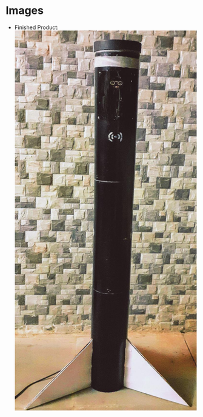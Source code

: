 # Images

* Finished Product:
![NonEmployeeComponentDiagram](https://github.com/somyagupta-2910/LTTS_MiniProject_256203/blob/main/6_ImagesAndVideos/Thermal_Scanner.png)